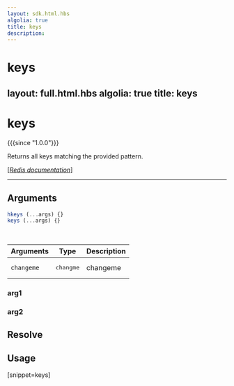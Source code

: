 ```yaml
---
layout: sdk.html.hbs
algolia: true
title: keys
description:
---
```


# keys
layout: full.html.hbs
algolia: true
title: keys
---


# keys

{{{since "1.0.0"}}}

Returns all keys matching the provided pattern.

[[_Redis documentation_]](https://redis.io/commands/keys)

---

## Arguments

```js
hkeys (...args) {}
keys (...args) {}

```

<br/>

| Arguments    | Type    | Description |
|--------------|---------|-------------|
| ``changeme`` | <pre>changme</pre> | changeme    |

### arg1

### arg2

## Resolve

## Usage

[snippet=keys]
